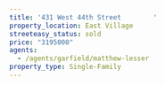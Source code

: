```yaml
---
title: '431 West 44th Street        '
property_location: East Village
streeteasy_status: sold
price: "3195000"
agents:
  - /agents/garfield/matthew-lesser
property_type: Single-Family
---
```

